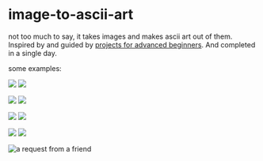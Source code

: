 # image-to-ascii-art

not too much to say, it takes images and makes ascii art out of them. Inspired by and guided by [projects for advanced beginners](https://robertheaton.com/2018/06/12/programming-projects-for-advanced-beginners-ascii-art/). And completed in a single day. 

some examples:

![](https://cdn.discordapp.com/attachments/591412432396746752/807874799727804436/ascii-pineapple.jpg)
![](https://i.imgur.com/Fyik0nh.png)

![](https://cdn.discordapp.com/attachments/591412432396746752/807824394755244042/kodim21.png)
![](https://i.imgur.com/SVnahsW.png)

![](https://cdn.discordapp.com/attachments/806777620619329546/807828385094959145/kodim08.png)
![](https://i.imgur.com/PKmVjqZ.png)

![](https://cdn.discordapp.com/attachments/535618905935446040/807822083052011580/kodim23.png)
![](https://i.imgur.com/PPFHIdT.png)

![a request from a friend](https://i.imgur.com/x4fX5f6.png)
